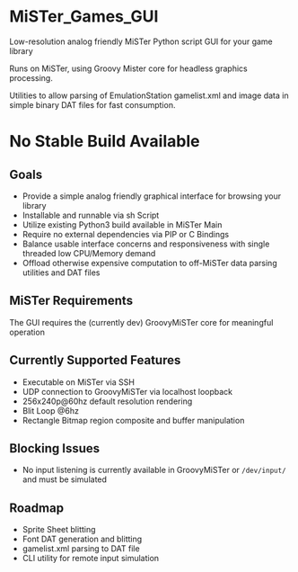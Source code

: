 # MiSTer_Games_GUI
Low-resolution analog friendly MiSTer Python script GUI for your game library

Runs on MiSTer, using Groovy Mister core for headless graphics processing.

Utilities to allow parsing of EmulationStation gamelist.xml and image data in simple binary DAT files for fast consumption.

# No Stable Build Available

## Goals
- Provide a simple analog friendly graphical interface for browsing your library
- Installable and runnable via sh Script
- Utilize existing Python3 build available in MiSTer Main
- Require no external dependencies via PIP or C Bindings
- Balance usable interface concerns and responsiveness with single threaded low CPU/Memory demand
- Offload otherwise expensive computation to off-MiSTer data parsing utilities and DAT files

## MiSTer Requirements
The GUI requires the (currently dev) GroovyMiSTer core for meaningful operation

## Currently Supported Features
- Executable on MiSTer via SSH
- UDP connection to GroovyMiSTer via localhost loopback
- 256x240p@60hz default resolution rendering
- Blit Loop @6hz
- Rectangle Bitmap region composite and buffer manipulation

## Blocking Issues
- No input listening is currently available in GroovyMiSTer or `/dev/input/` and must be simulated

## Roadmap
- Sprite Sheet blitting
- Font DAT generation and blitting
- gamelist.xml parsing to DAT file
- CLI utility for remote input simulation